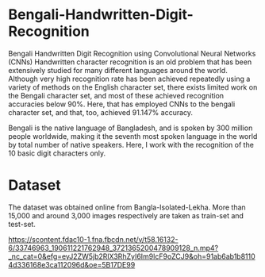 # Bengali-Handwritten-Digit-Recognition

Bengali Handwritten Digit Recognition using Convolutional Neural Networks (CNNs) Handwritten character recognition is an old problem that has been extensively studied for many different languages around the world. Although very high recognition rate has been achieved repeatedly using a variety of methods on the English character set, there exists limited work on the Bengali character set, and most of these achieved recognition accuracies below 90%. Here,  that has employed CNNs to the bengali character set, and that, too, achieved 91.147% accuracy.


Bengali is the native language of Bangladesh, and is spoken by 300 million people worldwide, making it the seventh most spoken language in the world by total number of native speakers. Here, I work with the recognition of the 10 basic digit characters only.

# Dataset

The dataset was obtained online from Bangla-Isolated-Lekha.  More than 15,000 and around 3,000 images respectively are taken as train-set and test-set.



https://scontent.fdac10-1.fna.fbcdn.net/v/t58.16132-6/33746963_190611221762948_3721365200478909128_n.mp4?_nc_cat=0&efg=eyJ2ZW5jb2RlX3RhZyI6Im9lcF9oZCJ9&oh=91ab6ab1b81104d336168e3ca112096d&oe=5B17DE99





